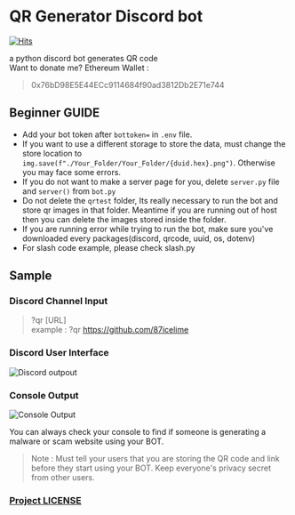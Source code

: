 # QR Generator Discord bot
[![Hits](https://hits.sh/github.com/0xSHI/Discord-QR.svg?style=for-the-badge&label=Visitor&color=010101&labelColor=b00b7c&logo=github)](https://hits.sh/github.com/w3nabil/Discord-QR/)

a python discord bot generates QR code 
<br> Want to donate me? Ethereum Wallet : 
> 0x76bD98E5E44ECc9114684f90ad3812Db2E71e744
## Beginner GUIDE 
* Add your bot token after ``bottoken=`` in ``.env`` file. 
* If you want to use a different storage to store the data, must change the store location to ``img.save(f"./Your_Folder/Your_Folder/{duid.hex}.png")``. Otherwise you may face some errors. 
* If you do not want to make a server page for you, delete ``server.py`` file and ``server()`` from ``bot.py`` 
* Do not delete the ``qrtest`` folder, Its really necessary to run the bot and store qr images in that folder. Meantime if you are running out of host then you can delete the images stored inside the folder.
* If you are running error while trying to run the bot, make sure you've downloaded every packages(discord, qrcode, uuid, os, dotenv)
* For slash code example, please check slash.py


## Sample 
### Discord Channel Input 
> ?qr [URL] \
> example : ?qr https://github.com/87icelime
### Discord User Interface 
![ Discord outpout](qrbot_example.PNG)


### Console Output 
![ Console Output](console_example.png)

You can always check your console to find if someone is generating a malware or scam website using your BOT. 
> Note : Must tell your users that you are storing the QR code and link before they start using your BOT. Keep everyone's privacy secret from other users.

### [Project LICENSE](LICENSE)



